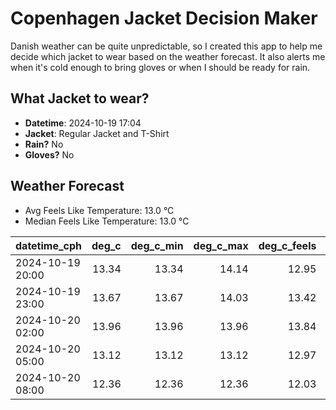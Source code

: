 
# Copenhagen Jacket Decision Maker

Danish weather can be quite unpredictable, so I created this app to help me decide which jacket to wear based on the weather forecast. 
It also alerts me when it's cold enough to bring gloves or when I should be ready for rain.

## What Jacket to wear?

- **Datetime**: 2024-10-19 17:04
- **Jacket**: Regular Jacket and T-Shirt
- **Rain?** No
- **Gloves?** No

## Weather Forecast
- Avg Feels Like Temperature: 13.0 °C
- Median Feels Like Temperature: 13.0 °C

| datetime_cph     |   deg_c |   deg_c_min |   deg_c_max |   deg_c_feels | weather   | wind   | rain   |
|:-----------------|--------:|------------:|------------:|--------------:|:----------|:-------|:-------|
| 2024-10-19 20:00 |   13.34 |       13.34 |       14.14 |         12.95 | Clouds    | High   | None   |
| 2024-10-19 23:00 |   13.67 |       13.67 |       14.03 |         13.42 | Clouds    | Low    | None   |
| 2024-10-20 02:00 |   13.96 |       13.96 |       13.96 |         13.84 | Clouds    | Low    | None   |
| 2024-10-20 05:00 |   13.12 |       13.12 |       13.12 |         12.97 | Clouds    | Low    | None   |
| 2024-10-20 08:00 |   12.36 |       12.36 |       12.36 |         12.03 | Clouds    | Low    | None   |
        
